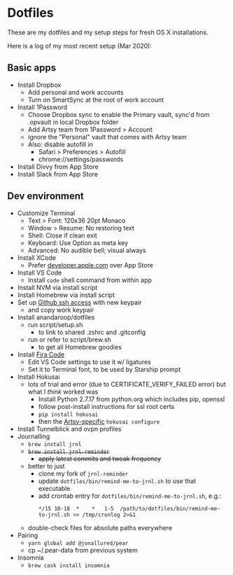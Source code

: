 # Dotfiles

These are my dotfiles and my setup steps for fresh OS X installations.

Here is a log of my most recent setup (Mar 2020):

## Basic apps
- Install Dropbox
  - Add personal and work accounts
  - Turn on SmartSync at the root of work account
- Install 1Password
  - Choose Dropbox sync to enable the Primary vault, sync'd from .opvault in local Dropbox folder
  - Add Artsy team from 1Password > Account
  - ignore the "Personal" vault that comes with Artsy team
  - Also: disable autofill in
    - Safari > Preferences > Autofill
    - chrome://settings/passwords
- Install Divvy from App Store
- Install Slack from App Store

## Dev environment
- Customize Terminal
  - Text > Font: 120x36 20pt Monaco
  - Window > Resume: No restoring text
  - Shell: Close if clean exit
  - Keyboard: Use Option as meta key
  - Advanced: No audible bell; visual always
- Install XCode
  - Prefer [developer.apple.com](https://developer.apple.com/download/more/) over App Store
- Install VS Code
  - Install `code` shell command from within app
- Install NVM via install script
- Install Homebrew via install script
- Set up [Github ssh access](https://help.github.com/en/github/authenticating-to-github/connecting-to-github-with-ssh) with new keypair
  - and copy work keypair
- Install anandaroop/dotfiles
  - run script/setup.sh
    - to link to shared .zshrc and .gitconfig
  - run or refer to script/brew.sh
    - to get all Homebrew goodies
- Install [Fira Code](https://github.com/tonsky/FiraCode)
  - Edit VS Code settings to use it w/ ligatures
  - Set it to Terminal font, to be used by Starship prompt
- Install Hokusai
  - lots of trial and error (due to CERTIFICATE_VERIFY_FAILED error) but what I _think_ worked was
    - Install Python 2.7.17 from python.org which includes pip, openssl
    - follow post-install instructions for ssl root certs
    - `pip install hokusai`
    - then the [Artsy-specific](https://github.com/artsy/README/blob/master/playbooks/hokusai.md) `hokusai configure`
- Install Tunnelblick and ovpn profiles
- Journalling
  - `brew install jrnl`
  - ~~`brew install jrnl-reminder`~~
    - ~~apply latest commits and tweak frequency~~
  - better to just
    - clone my fork of `jrnl-reminder`
    - update `dotfiles/bin/remind-me-to-jrnl.sh` to use that executable
    - add crontab entry for `dotfiles/bin/remind-me-to-jrnl.sh`, e.g.:
      ```
      */15 10-18  *    *   1-5  /path/to/dotfiles/bin/remind-me-to-jrnl.sh >> /tmp/cronlog 2>&1
      ```
  - double-check files for absolute paths everywhere
- Pairing
  - `yarn global add @jonallured/pear`
  - cp ~/.pear-data from previous system
- Insomnia
  - `brew cask install insomnia`
